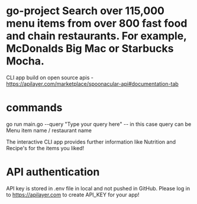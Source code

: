 # go-project Search over 115,000 menu items from over 800 fast food and chain restaurants. For example, McDonalds Big Mac or Starbucks Mocha.

CLI app build on open source apis - https://apilayer.com/marketplace/spoonacular-api#documentation-tab

# commands
go run main.go --query "Type your query here"   -- in this case query can be  Menu item name / restaurant name

The interactive CLI app provides further information like Nutrition and Recipe's for the items you liked!

# API authentication
API key is stored in .env file in local and not pushed in GitHub. Please log in to https://apilayer.com to create API_KEY for your app!
